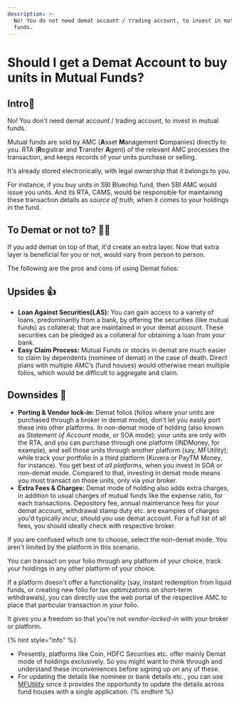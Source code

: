 ```yaml
---
description: >-
  No! You do not need demat account / trading account, to invest in mutual
  funds.
---
```


# Should I get a Demat Account to buy units in Mutual Funds?

## Intro💫

No! You don't need demat account / trading account, to invest in mutual funds. 

Mutual funds are sold by AMC \(**A**sset **M**anagement **C**ompanies\) directly to you. RTA \(**R**egistrar and **T**ransfer **A**gent\) of the relevant AMC processes the transaction, and keeps records of your units purchase or selling.

It's already stored electronically, with legal ownership that it belongs to you.

For instance, if you buy units in SBI Bluechip fund, then SBI AMC would issue you units. And its RTA, CAMS, would be responsible for maintaining these transaction details as _source of truth_, when it comes to your holdings in the fund.

## To Demat or not to? 🙇‍♀️

If you add demat on top of that, it'd create an extra layer. Now that extra layer is beneficial for you or not, would vary from person to person.

The following are the pros and cons of using Demat folios:

## Upsides 👍

* **Loan Against Securities\(LAS\):**   You can gain access to a variety of loans, predominantly from a bank, by offering the securities \(like mutual funds\) as collateral; that are maintained in your demat account. These securities can be pledged as a collateral for obtaining a loan from your bank. 
* **Easy Claim Process:**   Mutual Funds or stocks in demat are much easier to claim by dependents \(nominee of demat\) in the case of death.  Direct plans with multiple AMC’s \(fund houses\) would otherwise mean multiple folios, which would be difficult to aggregate and claim.

## Downsides 🥺

* **Porting & Vendor lock-in:**  Demat folios \(folios where your units are purchased through a broker in demat mode\), don't let you easily port these into other platforms.  In non-demat mode of holding \(also known as _Statement of Account_ mode, or SOA mode\); your units are only with the RTA, and you can purchase through one platform \(INDMoney, for example\), and sell those units through another platform \(say, MFUtility\); while track your portfolio in a third platform \(Kuvera or PayTM Money, for instance\).  You get best of _all platforms_, when you invest in SOA or non-demat mode.  Compared to that, investing in demat mode means you must transact on those units, only via your broker. 
* **Extra Fees & Charges:**   Demat mode of holding also adds extra charges, in addition to usual charges of mutual funds like the expense ratio, for each transactions.  Depository fee, annual maintenance fees for your demat account, withdrawal stamp duty etc. are examples of charges you'd typically incur, should you use demat account. For a full list of all fees, you should ideally check with respective broker.

If you are confused which one to choose, select the non-demat mode. You aren't limited by the platform in this scenario.  
  
You can transact on your folio through any platform of your choice, track your holdings in any other platform of your choice.  
  
If a platform doesn't offer a functionality \(say, instant redemption from liquid funds, or creating new folio for tax optimizations on short-term withdrawals\), you can directly use the web portal of the respective AMC to place that particular transaction in your folio.  
  
It gives you a freedom so that you're not _vendor-locked-in_ with your broker or platform.

{% hint style="info" %}
* Presently, platforms like Coin, HDFC Securities etc. offer mainly Demat mode of holdings exclusively. So you might want to think through and understand these inconveniences before signing up on any of these. 
* For updating the details like nominee or bank details etc., you can use [MFUtility](https://www.mfuonline.com/) since it provides the opportunity to update the details across fund houses with a single application.
{% endhint %}

